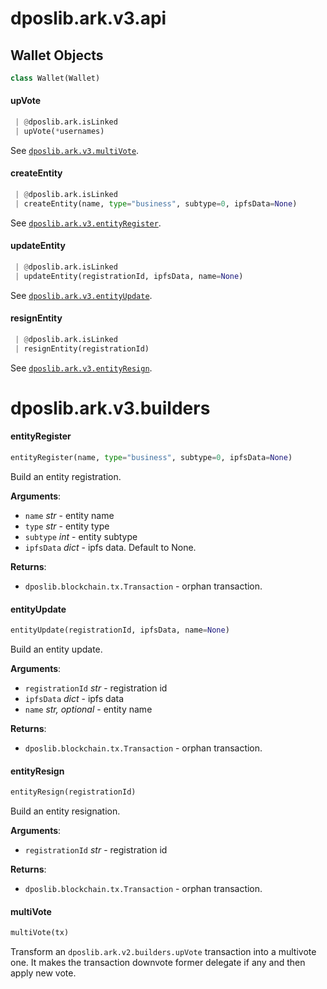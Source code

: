 <a name="dposlib.ark.v3.api"></a>
# dposlib.ark.v3.api

<a name="dposlib.ark.v3.api.Wallet"></a>
## Wallet Objects

```python
class Wallet(Wallet)
```

<a name="dposlib.ark.v3.api.Wallet.upVote"></a>
#### upVote

```python
 | @dposlib.ark.isLinked
 | upVote(*usernames)
```

See [`dposlib.ark.v3.multiVote`](v3.md#multivote).

<a name="dposlib.ark.v3.api.Wallet.createEntity"></a>
#### createEntity

```python
 | @dposlib.ark.isLinked
 | createEntity(name, type="business", subtype=0, ipfsData=None)
```

See [`dposlib.ark.v3.entityRegister`](v3.md#entityregister).

<a name="dposlib.ark.v3.api.Wallet.updateEntity"></a>
#### updateEntity

```python
 | @dposlib.ark.isLinked
 | updateEntity(registrationId, ipfsData, name=None)
```

See [`dposlib.ark.v3.entityUpdate`](v3.md#entityupdate).

<a name="dposlib.ark.v3.api.Wallet.resignEntity"></a>
#### resignEntity

```python
 | @dposlib.ark.isLinked
 | resignEntity(registrationId)
```

See [`dposlib.ark.v3.entityResign`](v3.md#entityresign).

<a name="dposlib.ark.v3.builders"></a>
# dposlib.ark.v3.builders

<a name="dposlib.ark.v3.builders.entityRegister"></a>
#### entityRegister

```python
entityRegister(name, type="business", subtype=0, ipfsData=None)
```

Build an entity registration.

**Arguments**:

- `name` _str_ - entity name
- `type` _str_ - entity type
- `subtype` _int_ - entity subtype
- `ipfsData` _dict_ - ipfs data. Default to None.
  

**Returns**:

- `dposlib.blockchain.tx.Transaction` - orphan transaction.

<a name="dposlib.ark.v3.builders.entityUpdate"></a>
#### entityUpdate

```python
entityUpdate(registrationId, ipfsData, name=None)
```

Build an entity update.

**Arguments**:

- `registrationId` _str_ - registration id
- `ipfsData` _dict_ - ipfs data
- `name` _str, optional_ - entity name
  

**Returns**:

- `dposlib.blockchain.tx.Transaction` - orphan transaction.

<a name="dposlib.ark.v3.builders.entityResign"></a>
#### entityResign

```python
entityResign(registrationId)
```

Build an entity resignation.

**Arguments**:

- `registrationId` _str_ - registration id
  

**Returns**:

- `dposlib.blockchain.tx.Transaction` - orphan transaction.

<a name="dposlib.ark.v3.builders.multiVote"></a>
#### multiVote

```python
multiVote(tx)
```

Transform an `dposlib.ark.v2.builders.upVote` transaction into a multivote
one. It makes the transaction downvote former delegate if any and then
apply new vote.

